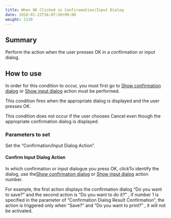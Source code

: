 ```yaml
---
title: When OK Clicked in Confiramation/Input Dialog
date: 2018-01-22T16:07:50+09:00
weight: 1130
---
```

## Summary

Perform the action when the user presses OK in a confirmation or input dialog.

## How to use

In order for this condition to occur, you must first go to [Show confirmation dialog](../../../actions/other_ui/confirm_dialog) or [Show input dialog](../../../actions/other_ui/input_dialog) action must be performed.

This condition fires when the appropriate dialog is displayed and the user presses OK.

This condition does not occur if the user chooses Cancel even though the appropriate confirmation dialog is displayed.

### Parameters to set

Set the “Confirmation/Input Dialog Action”.

#### Confirm Input Dialog Action

In which confirmation or input dialogue you press OK, clickTo identify the dialog, use the[Show confirmation dialog](../../../actions/other_ui/confirm_dialog) or [Show input dialog](../../../actions/other_ui/input_dialog) action number.

For example, the first action displays the confirmation dialog “Do you want to save?” and the second action is “Do you want to do it?” , if number 1 is specified in the parameter of “Confirmation Dialog Result Confirmation”, the action is triggered only when “Save?” and “Do you want to print?” , it will not be activated.
